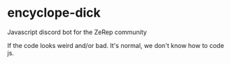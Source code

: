# encyclope-dick
Javascript discord bot for the ZeRep community

If the code looks weird and/or bad. It's normal, we don't know how to code js.